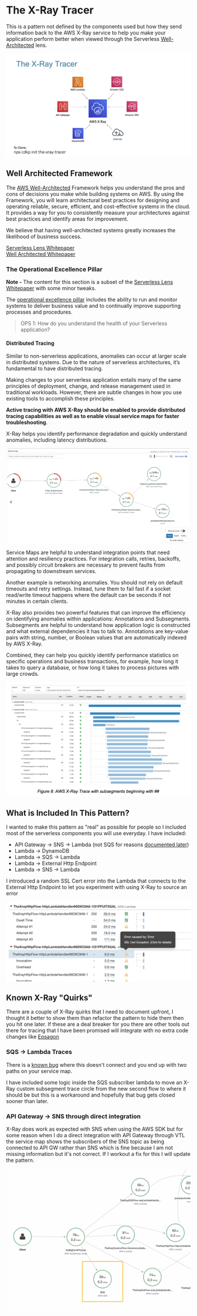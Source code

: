 # The X-Ray Tracer

This is a pattern not defined by the components used but how they send information back to the AWS X-Ray service to help you make your application perform better when viewed through the Serverless [Well-Architected](https://aws.amazon.com/architecture/well-architected/) lens.

![high level image](img/arch.png)

## Well Architected Framework

The [AWS Well-Architected](https://aws.amazon.com/architecture/well-architected/) Framework helps you understand the pros and cons of
decisions you make while building systems on AWS. By using the Framework, you will learn architectural best practices for designing and operating reliable, secure, efficient, and cost-effective systems in the cloud. It provides a way for you to consistently measure your architectures against best practices and identify areas for improvement.

We believe that having well-architected systems greatly increases the likelihood of business success.

[Serverless Lens Whitepaper](https://d1.awsstatic.com/whitepapers/architecture/AWS-Serverless-Applications-Lens.pdf) <br />
[Well Architected Whitepaper](http://d0.awsstatic.com/whitepapers/architecture/AWS_Well-Architected_Framework.pdf)

### The Operational Excellence Pillar

<strong>Note -</strong> The content for this section is a subset of the [Serverless Lens Whitepaper](https://d1.awsstatic.com/whitepapers/architecture/AWS-Serverless-Applications-Lens.pdf) with some minor tweaks.

The [operational excellence pillar](https://d1.awsstatic.com/whitepapers/architecture/AWS-Serverless-Applications-Lens.pdf#page=28) includes the ability to run and monitor systems to deliver business value and to continually improve supporting processes and procedures.

> OPS 1: How do you understand the health of your Serverless application?

#### Distributed Tracing
Similar to non-serverless applications, anomalies can occur at larger scale in distributed systems. Due to the nature of serverless architectures, it’s fundamental to have distributed tracing.

Making changes to your serverless application entails many of the same principles of deployment, change, and release management used in traditional workloads. However, there are subtle changes in how you use existing tools to accomplish these principles.

<strong>Active tracing with AWS X-Ray should be enabled to provide distributed tracing capabilities as well as to enable visual service maps for faster troubleshooting</strong>. 

X-Ray helps you identify performance degradation and quickly understand anomalies, including latency distributions.

![example trace](img/example_trace.png)

Service Maps are helpful to understand integration points that need attention and resiliency practices. For integration calls, retries, backoffs, and possibly circuit breakers are necessary to prevent faults from propagating to downstream services. 

Another example is networking anomalies. You should not rely on default timeouts and retry settings. Instead, tune them to fail fast if a socket read/write timeout happens where the default can be seconds if not minutes in certain clients.

X-Ray also provides two powerful features that can improve the efficiency on identifying anomalies within applications: Annotations and Subsegments.
Subsegments are helpful to understand how application logic is constructed and what external dependencies it has to talk to. Annotations are key-value pairs with string, number, or Boolean values that are automatically indexed by AWS X-Ray.

Combined, they can help you quickly identify performance statistics on specific
operations and business transactions, for example, how long it takes to query a
database, or how long it takes to process pictures with large crowds.

![example network](img/example_network.png)

## What is Included In This Pattern?

I wanted to make this pattern as "real" as possible for people so I included most of the serverless components you will use everyday. I have included:

- API Gateway -> SNS -> Lambda (not SQS for reasons [documented later](#sqs---lambda-traces))
- Lambda -> DynamoDB
- Lambda -> SQS -> Lambda
- Lambda -> External Http Endpoint
- Lambda -> SNS -> Lambda

I introduced a random SSL Cert error into the Lambda that connects to the External Http Endpoint to let you experiment with using X-Ray to source an error

![error hover](img/error_hover.png)

## Known X-Ray "Quirks"

There are a couple of X-Ray quirks that I need to document upfront, I thought it better to show them than refactor the pattern to hide them then you hit one later. If these are a deal breaker for you there are other tools out there for tracing that I have been promised will integrate with no extra code changes like [Epsagon](https://epsagon.com/)

### SQS -> Lambda Traces
There is a [known bug](https://github.com/aws/aws-xray-sdk-node/issues/208) where this doesn't connect and you end up with two paths on your service map.

I have included some logic inside the SQS subscriber lambda to move an X-Ray custom subsegment trace circle from the new second flow to where it should be but this is a workaround and hopefully that bug gets closed sooner than later.

### API Gateway -> SNS through direct integration
X-Ray does work as expected with SNS when using the AWS SDK but for some reason when I do a direct integration with API Gateway through VTL the service map shows the subscribers of the SNS topic as being connected to API GW rather than SNS which is fine because I am not missing information but it's not correct. If I workout a fix for this I will update the pattern.

![sns bug](img/sns_bug.png)
